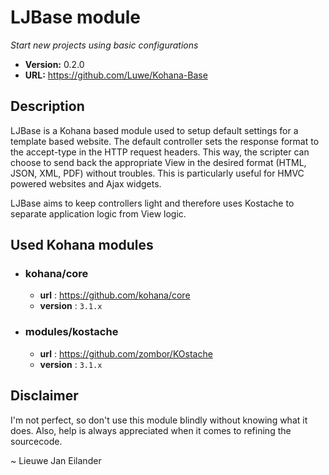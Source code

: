 # LJBase module

*Start new projects using basic configurations*

- **Version:** 0.2.0
- **URL:** <https://github.com/Luwe/Kohana-Base>

## Description

LJBase is a Kohana based module used to setup default settings for a template based website. The default controller sets the response format to the accept-type in the HTTP request headers. This way, the scripter can choose to send back the appropriate View in the desired format (HTML, JSON, XML, PDF) without troubles. This is particularly useful for HMVC powered websites and Ajax widgets.

LJBase aims to keep controllers light and therefore uses Kostache to separate application logic from View logic.

## Used Kohana modules

- ### kohana/core
  - **url** : <https://github.com/kohana/core>
  - **version** : `3.1.x`
  
- ### modules/kostache
	- **url** : <https://github.com/zombor/KOstache>
  - **version** : `3.1.x`
  
## Disclaimer

I'm not perfect, so don't use this module blindly without knowing what it does. Also, help is always appreciated when it comes to refining the sourcecode.

~ Lieuwe Jan Eilander
